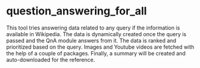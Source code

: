 # question_answering_for_all
This tool tries answering data related to any query if the information is available in Wikipedia. The data is dynamically created once the query is passed and the QnA module answers from it. The data is ranked and prioritized based on the query. Images and Youtube videos are fetched with the help of a couple of packages. Finally, a summary will be created and auto-downloaded for the reference.
